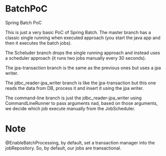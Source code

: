 # BatchPoC
Spring Batch PoC

This is just a very basic PoC of Spring Batch. The master branch has a classic single running when executed approach (you start the java app and then it executes the batch jobs).

The Scheluder branch drops the single running approach and instead uses a scheduler approach (it runs two jobs manually every 30 seconds).

The jpa-transaction branch is the same as the previous ones but uses a jpa writer.

The jdbc_reader-jpa_writer branch is like the jpa-transaction but this one reads the data from DB, process it and insert it using the jpa writer.

The command-line branch is just the jdbc_reader-jpa_writer using CommandLineRunner to pass arguments nad, based on those arguments, we decide which job execute manually from the JobScheduler.

# Note

@EnableBatchProcessing, by default, set a transaction manager into the jobRepository. So, by default, our jobs are transactional.